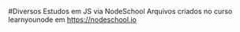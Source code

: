#Diversos Estudos em JS via NodeSchool
Arquivos criados no curso learnyounode em https://nodeschool.io